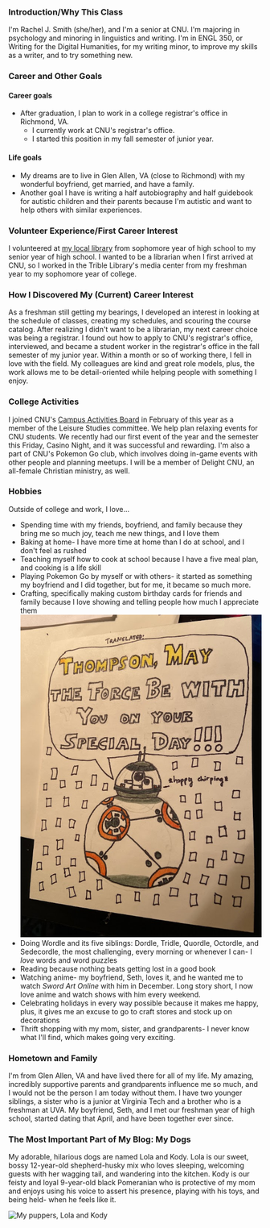 ### Introduction/Why This Class  
I'm Rachel J. Smith (she/her), and I'm a senior at CNU. I'm majoring in psychology and minoring in linguistics and writing. I'm in ENGL 350, or Writing for the Digital Humanities, for my writing minor, to improve my skills as a writer, and to try something new.  

### Career and Other Goals
#### Career goals
* After graduation, I plan to work in a college registrar's office in Richmond, VA.  
  * I currently work at CNU's registrar's office.
  * I started this position in my fall semester of junior year.      
#### Life goals
* My dreams are to live in Glen Allen, VA (close to Richmond) with my wonderful boyfriend, get married, and have a family.    
* Another goal I have is writing a half autobiography and half guidebook for autistic children and their parents because I'm autistic and want to help others with similar experiences.

### Volunteer Experience/First Career Interest
I volunteered at [my local library](https://henricolibrary.org/twin-hickory) from sophomore year of high school to my senior year of high school. I wanted to be a librarian when I first arrived at CNU, so I worked in the Trible Library's media center from my freshman year to my sophomore year of college.   

### How I Discovered My (Current) Career Interest  
As a freshman still getting my bearings, I developed an interest in looking at the schedule of classes, creating my schedules, and scouring the course catalog. After realizing I didn't want to be a librarian, my next career choice was being a registrar. I found out how to apply to CNU's registrar's office, interviewed, and became a student worker in the registrar's office in the fall semester of my junior year. Within a month or so of working there, I fell in love with the field. My colleagues are kind and great role models, plus, the work allows me to be detail-oriented while helping people with something I enjoy.  

### College Activities  
I joined CNU's [Campus Activities Board](https://www.instagram.com/cnucab/) in February of this year as a member of the Leisure Studies committee. We help plan relaxing events for CNU students. We recently had our first event of the year and the semester this Friday, Casino Night, and it was successful and rewarding. I'm also a part of CNU's Pokemon Go club, which involves doing in-game events with other people and planning meetups. I will be a member of Delight CNU, an all-female Christian ministry, as well.  

### Hobbies
Outside of college and work, I love...  
* Spending time with my friends, boyfriend, and family because they bring me so much joy, teach me new things, and I love them
* Baking at home- I have more time at home than I do at school, and I don't feel as rushed
* Teaching myself how to cook at school because I have a five meal plan, and cooking is a life skill
* Playing Pokemon Go by myself or with others- it started as something my boyfriend and I did together, but for me, it became so much more. 
* Crafting, specifically making custom birthday cards for friends and family because I love showing and telling people how much I appreciate them
![My custom Star Wars card for my friend Thompson's birthday](https://github.com/RachelJess124/RachelJess124/blob/414b24d123da779b556031a6dd81bb251f11f725/images/card.jpg)
* Doing Wordle and its five siblings: Dordle, Tridle, Quordle, Octordle, and Sedecordle, the most challenging, every morning or whenever I can- I _love_ words and word puzzles
* Reading because nothing beats getting lost in a good book
* Watching anime- my boyfriend, Seth, loves it, and he wanted me to watch _Sword Art Online_ with him in December. Long story short, I now love anime and watch shows with him every weekend.
* Celebrating holidays in every way possible because it makes me happy, plus, it gives me an excuse to go to craft stores and stock up on decorations
* Thrift shopping with my mom, sister, and grandparents- I never know what I'll find, which makes going very exciting.  

### Hometown and Family  
I'm from Glen Allen, VA and have lived there for all of my life. My amazing, incredibly supportive parents and grandparents influence me so much, and I would not be the person I am today without them. I have two younger siblings, a sister who is a junior at Virginia Tech and a brother who is a freshman at UVA. My boyfriend, Seth, and I met our freshman year of high school, started dating that April, and have been together ever since.   

### The Most Important Part of My Blog: My Dogs  
My adorable, hilarious dogs are named Lola and Kody. Lola is our sweet, bossy 12-year-old shepherd-husky mix who loves sleeping, welcoming guests with her wagging tail, and wandering into the kitchen. Kody is our feisty and loyal 9-year-old black Pomeranian who is protective of my mom and enjoys using his voice to assert his presence, playing with his toys, and being held- when he feels like it.

![My puppers, Lola and Kody](https://user-images.githubusercontent.com/112146112/187336857-bbbb095b-ab01-4f98-989c-0958225dee01.jpg)
